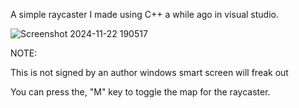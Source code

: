 A simple raycaster I made using C++ a while ago in visual studio.

![Screenshot 2024-11-22 190517](https://github.com/user-attachments/assets/7d3008a3-02b9-4e32-9a7e-d06329dda526)

NOTE:

This is not signed by an author windows smart screen will freak out

You can press the, "M" key to toggle the map for the raycaster.
